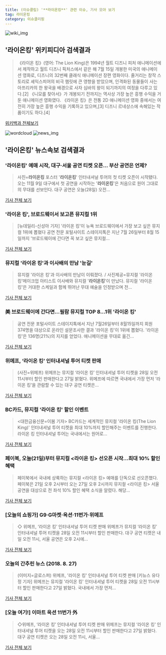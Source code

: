 ```yaml
---
title: (이슈클립) '**라이온킹**' 관련 이슈, 기사 모아 보기
tag: 라이온킹
category: 이슈클리핑
---
```

![wiki_img](https://user-images.githubusercontent.com/42597476/44503234-41136a80-a6d0-11e8-9071-6fc6418eafe4.png)
## **'**라이온킹**'** 위키피디아 검색결과
>《라이온 킹》(영어: The Lion King)은 1994년 월트 디즈니 피처 애니메이션에서 제작하고 월트 디즈니 픽처스에서 같은 해 7월 15일 개봉한 미국의 애니메이션 영화로, 디즈니의 32번째 클래식 애니메이션 장편 영화이다. 줄거리는 창작 스토리로 셰익스피어의 비극 햄릿에 큰 영향을 받았으며, 인격화된 동물들이 사는 아프리카의 한 왕국을 배경으로 사자 심바의 왕이 되기까지의 여정을 다루고 있다.[2] 《니모를 찾아서》가 개봉되기 전까지는 역사상 가장 높은 흥행 수익을 거둔 애니메이션 영화였다. 《라이온 킹》은 전통 2D 애니메이션 영화 중에서는 여전히 가장 높은 흥행 수익을 기록하고 있으며,[3] 디즈니 르네상스에 속해있는 작품이기도 하다.[4]

<a href="https://ko.wikipedia.org/wiki/라이온킹" target="_blank">위키백과 전체보기</a>

![wordcloud](https://s3.ap-northeast-2.amazonaws.com/lyrics101-wordcloud/2018-08-28-1535434606.png)
![news_img](https://user-images.githubusercontent.com/42597476/44507050-1206f400-a6e4-11e8-8d98-7ffbfebb353f.png)
## **'**라이온킹**'** 뉴스속보 검색결과
### '**라이온킹**' 예매 시작, 대구·서울 공연 티켓 오픈… 부산 공연은 언제?

>사진=**라이온킹** 포스터 '**라이온킹**' 인터내셔널 투어의 첫 티켓 오픈이 시작됐다. 오는 11월 9일 대구에서 첫 공연을 시작하는 '**라이온킹**'은 처음으로 원어 그대로의 무대를 선보인다. 대구 공연은 오늘(28일) 오전...

<a href="http://news20.busan.com/controller/newsController.jsp?newsId=20180828000103" target="_blank">기사 전체 보기</a>

### '라이온 킹', 브로드웨이서 보고픈 뮤지컬 1위

>[뉴데일리-신성아 기자] '라이온 킹'이 뉴욕 브로드웨이에서 가장 보고 싶은 뮤지컬 1위에 뽑혔다 공연 전문 포털사이트 스테이지톡은 지난 7월 26일부터 8월 15일까지 '브로드웨이에 간다면 꼭 보고 싶은 뮤지컬...

<a href="http://www.newdaily.co.kr/site/data/html/2018/08/28/2018082800086.html" target="_blank">기사 전체 보기</a>

### 뮤지컬 '라이온 킹'과 이사배의 만남 '눈길'

>뮤지컬 '라이온 킹'과 이사배의 만남이 이뤄졌다. / 사진제공=뮤지컬 '라이온 킹'메이크업 아티스트 이사배와 뮤지컬 '**라이온킹**'이 만났다. 뮤지컬 '라이온 킹'은 거대한 스케일과 함께 뛰어난 무대 예술을 인정받으며 전...

<a href="http://star.mt.co.kr/stview.php?no=2018082717260578190" target="_blank">기사 전체 보기</a>

### 美 브로드웨이에 간다면...필람 뮤지컬 TOP 8...1위 '라이온 킹'

>공연 전문 포털사이트 스테이지톡에서 지난 7월26일부터 8월15일까지 회원 374명을 대상으로 온라인 설문조사한 결과 '라이온 킹'이 1위에 뽑혔다. '라이온 킹'은 136명(21%)의 지지를 얻었다. 애니메이션을 무대로 옮긴...

<a href="http://www.slist.kr/news/articleView.html?idxno=43770" target="_blank">기사 전체 보기</a>

### 위메프, ‘라이온 킹’ 인터내셔널 투어 티켓 판매

>(사진=위메프) 위메프는 뮤지컬 ‘라이온 킹’ 인터내셔널 투어 티켓을 28일 오전 11시부터 할인 판매한다고 27일 밝혔다. 위메프에 따르면 국내에서 가장 먼저 ‘라이온 킹’을 관람할 수 있는 대구 공연 티켓은...

<a href="http://www.edaily.co.kr/news/newspath.asp?newsid=01620326619311584" target="_blank">기사 전체 보기</a>

### BC카드, 뮤지컬 '라이온 킹' 할인 이벤트

><대한금융신문=이봄 기자>  BC카드는 세계적인 뮤지컬 '라이온 킹(The Lion King)' 인터내셔널 투어 티켓을 최대 10%까지 할인해주는 이벤트를 진행한다. 라이온 킹 인터내셔널 투어는 국내에서는 원어로...

<a href="http://www.kbanker.co.kr/news/articleView.html?idxno=74788" target="_blank">기사 전체 보기</a>

### 페이북, 오늘(21일)부터 뮤지컬 <라이온 킹> 선오픈 시작...최대 10% 할인 혜택

>페이북에서 국내에 상륙하는 뮤지컬 <라이온 킹> 예매를 단독으로 선오픈했다. 페이북은 21일 오후 2시부터 오는 27일 오후 2시까지 뮤지컬 <라이온 킹> 서울 공연을 대상으로 전 좌석 10% 할인 혜택 소식을 알렸다. 해당...

<a href="http://www.kookje.co.kr/news2011/asp/newsbody.asp?code=0500&key=20180821.99099009544" target="_blank">기사 전체 보기</a>

### [오늘의 쇼핑가] G9·G마켓·옥션·11번가·위메프

>◇ 위메프, ‘라이온 킹’ 인터내셔널 투어 티켓 판매 위메프가 뮤지컬 ‘라이온 킹’ 인터내셔널 투어 티켓을 28일 오전 11시부터 할인 판매한다. 대구 공연 티켓은 내일 오전 11시, 서울 공연은 오후 2시에...

<a href="http://it.chosun.com/site/data/html_dir/2018/08/27/2018082701241.html" target="_blank">기사 전체 보기</a>

### 오늘의 간추린 뉴스 (2018. 8. 27)

>(이미지=글로스퍼) 위메프, '라이온 킹' 인터내셔널 투어 티켓 판매 [키뉴스 유다정 기자] 위메프는 뮤지컬 '라이온 킹' 인터내셔널 투어 티켓을 28일 오전 11시부터 할인 판매한다고 27일 밝혔다.  국내에서 가장 먼저...

<a href="http://www.kinews.net/news/articleView.html?idxno=202338" target="_blank">기사 전체 보기</a>

### [오늘 여기!] 이마트 옥션 11번가 外

>◇위메프, ‘라이온 킹’ 인터내셔널 투어 티켓 판매 위메프는 뮤지컬 ‘라이온 킹’ 인터내셔널 투어 티켓을 오는 28일 오전 11시부터 할인 판매한다고 27일 밝혔다. 대구 공연 티켓은 오는 28일 오전 11시, 서울...

<a href="http://www.g-enews.com/ko-kr/news/article/news_all/20180827103742321c176748603_1/article.html" target="_blank">기사 전체 보기</a>


